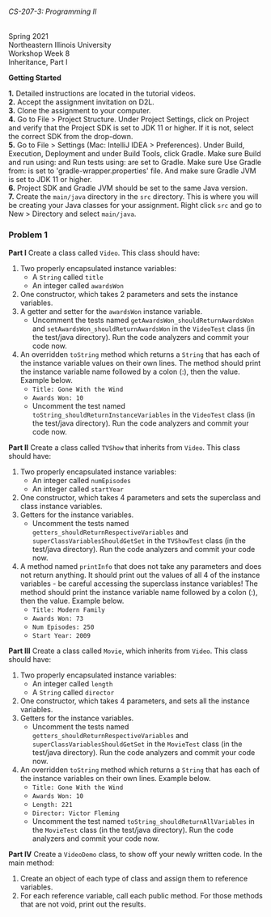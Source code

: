 ###### CS-207-3: Programming II <br>
Spring 2021 <br>
Northeastern Illinois University <br>
Workshop Week 8 <br>
Inheritance, Part I

**Getting Started**

**1.** Detailed instructions are located in the tutorial videos.<br>
**2.** Accept the assignment invitation on D2L.<br>
**3.** Clone the assignment to your computer.<br>
**4.** Go to File > Project Structure. Under Project Settings, click on Project and verify that the Project SDK is set
to JDK 11 or higher.  If it is not, select the correct SDK from the drop-down.<br>
**5.** Go to File > Settings (Mac: IntelliJ IDEA > Preferences). Under Build, Execution, Deployment and under Build
Tools, click Gradle. Make sure Build and run using: and Run tests using: are set to Gradle. Make sure Use Gradle from:
is set to 'gradle-wrapper.properties' file. And make sure Gradle JVM is set to JDK 11 or higher.<br>
**6.** Project SDK and Gradle JVM should be set to the same Java version.<br>
**7.** Create the `main/java` directory in the `src` directory. This is where you will be creating your Java classes for
your assignment. Right click `src` and go to New > Directory and select `main/java`.<br>

### Problem 1

**Part I** Create a class called `Video`. This class should have:
1. Two properly encapsulated instance variables:
    - A `String` called `title`
    - An integer called `awardsWon`
2. One constructor, which takes 2 parameters and sets the instance variables.
3. A getter and setter for the `awardsWon` instance variable.
    - Uncomment the tests named `getAwardsWon_shouldReturnAwardsWon` and `setAwardsWon_shouldReturnAwardsWon` in the `VideoTest` class
      (in the test/java directory). Run the code analyzers and commit your code now.
4. An overridden `toString` method which returns a `String` that has each of the instance variable 
   values on their own lines. The method should print the instance variable name followed by a colon (:), then the value. Example below.
    - `Title: Gone With the Wind`
    - `Awards Won: 10`  
    - Uncomment the test named `toString_shouldReturnInstanceVariables` in the `VideoTest` class
      (in the test/java directory). Run the code analyzers and commit your code now.

**Part II** Create a class called `TVShow` that inherits from `Video`. This class should have:
1. Two properly encapsulated instance variables: 
    - An integer called `numEpisodes`
    - An integer called `startYear`
2. One constructor, which takes 4 parameters and sets the superclass and class instance variables. 
3. Getters for the instance variables.
    - Uncomment the tests named `getters_shouldReturnRespectiveVariables` and `superClassVariablesShouldGetSet` in the `TVShowTest` class
      (in the test/java directory). Run the code analyzers and commit your code now.
4. A method named `printInfo` that does not take any parameters and does not return anything. 
   It should print out the values of all 4 of the instance variables - be careful accessing the 
   superclass instance variables! The method should print the instance variable name followed by a colon (:), then the value. Example below.
    - `Title: Modern Family`
    - `Awards Won: 73`
    - `Num Episodes: 250`
    - `Start Year: 2009`

**Part III** Create a class called `Movie`, which inherits from `Video`. This class should have:
1. Two properly encapsulated instance variables:
    - An integer called `length`
    - A `String` called `director`
2. One constructor, which takes 4 parameters, and sets all the instance variables.
3. Getters for the instance variables.
    - Uncomment the tests named `getters_shouldReturnRespectiveVariables` and `superClassVariablesShouldGetSet` in the `MovieTest` class
      (in the test/java directory). Run the code analyzers and commit your code now.
4. An overridden `toString` method which returns a `String` that has each of the instance variables 
   on their own lines. Example below.
    - `Title: Gone With the Wind`
    - `Awards Won: 10`
    - `Length: 221`
    - `Director: Victor Fleming`
    - Uncomment the test named `toString_shouldReturnAllVariables` in the `MovieTest` class
      (in the test/java directory). Run the code analyzers and commit your code now.

**Part IV** Create a `VideoDemo` class, to show off your newly written code. In the main method:
1. Create an object of each type of class and assign them to reference variables.
2. For each reference variable, call each public method. For those methods that are not void, 
   print out the results.